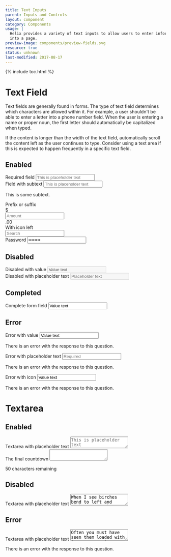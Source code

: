 ```yaml
---
title: Text Inputs
parent: Inputs and Controls
layout: component
category: Components
usage: |
  Helix provides a variety of text inputs to allow users to enter information
  into a page.
preview-image: components/preview-fields.svg
resource: true
status: unknown
last-modified: 2017-08-17
---
```


{% include toc.html %}

# Text Field

Text fields are generally found in forms. The type of text field determines
which characters are allowed within it. For example, a user shouldn't be able
to enter a letter into a phone number field. When the user is entering a name
or proper noun, the first letter should automatically be capitalized when
typed.

If the content is longer than the width of the text field, automatically scroll
the content left as the user continues to type. Consider using a text area if
this is expected to happen frequently in a specific text field.

## Enabled

<div class="ui form">
  <div class="field required">
    <label>Required field</label>
    <input type="text" placeholder="This is placeholder text">
  </div>
  <div class="field">
    <label>Field with subtext</label>
    <input type="text" placeholder="This is placeholder text">
    <div class="ui message subtext">
    <p>This is some subtext.</p>
    </div>
  </div>
  <div class="field">
    <label>Prefix or suffix</label>
    <div class="ui right labeled input">
      <div class="ui label">$</div>
      <input type="text" placeholder="Amount">
      <div class="ui basic label">.00</div>
    </div>
  </div>
  <div class="field">
    <label>With icon left</label>
    <div class="ui left icon input">
      <input type="text" placeholder="Search">
      <i class="search icon"></i>
    </div>
  </div>
  <div class="field required">
    <label>Password</label>
    <input type="password" value="password">
  </div>
</div>

<!-- Submitting Type Ahead as a separate story
        <div class="formGroup">
          <div class="formLabel">Type Ahead</div>
          <div class="formComponant">
            <div class="ui-widget">
              <input id="tags" type="text">
            </div>
          </div>
        </div>

        <div class="formGroup">
          <div class="formLabel">Type Ahead Multiple Values</div>
          <div class="formComponant">
            <div class="ui-widget">
              <input id="tags-multi" type="text">
            </div>
          </div>
        </div>
-->

## Disabled

<div class="ui form">
  <div class="disabled field">
    <label>Disabled with value</label>
    <input type="text" value="Value text" disabled>
  </div>
  <div class="disabled field">
    <label>Disabled with placeholder text</label>
    <input type="text" placeholder="Placeholder text" disabled="disabled">
  </div>
</div>

## Completed
<div class="ui form success">
  <div class="field">
    <label>Complete form field</label>
    <input type="text" value="Value text">
    <div class="ui success message icon">
      <i class="check circle icon"></i>
    </div>
  </div>
</div>

## Error

<div class="ui form error">
  <div class="field error">
    <label>Error with value</label>
    <input type="text" value="Value text">
    <div class="ui error message">
      <p>There is an error with the response to this question.</p>
    </div>
  </div>
  <div class="field required error">
    <label>Error with placeholder text</label>
    <input type="text" placeholder="Required">
    <div class="ui error message">
      <p>There is an error with the response to this question.</p>
    </div>
    <div class="ui error message icon">
      <i class="warning circle icon"></i>
    </div>
  </div>
  <div class="field error">
    <label>Error with icon</label>
    <input type="text" value="Value text">
    <div class="ui error message">
      <p>There is an error with the response to this question.</p>
    </div>
  </div>
</div>

# Textarea

## Enabled

<div class="ui form">
  <div class="field">
    <label>Textarea with placeholder text</label>
    <textarea placeholder="This is placeholder text"></textarea>
  </div>
  <div class="field">
    <label>The final countdown</label>
    <textarea maxlength="50" id="textarea"></textarea>
    <div class="ui message subtext right">
      <p id="textarea_feedback">50 characters remaining</p>
    </div>
  </div>
</div>

## Disabled

<div class="ui form">
  <div class="disabled field">
    <label>Textarea with placeholder text</label>
    <textarea placeholder="This is placeholder text">When I see birches bend to left and right across the lines of straighter darker trees, I like to think some boy's been swinging them. But swinging doesn't bend them down to stay as ice-storms do.</textarea>
  </div>
</div>

## Error

<div class="ui form error">
  <div class="field error">
    <label>Textarea with placeholder text</label>
    <textarea placeholder="This is placeholder text">Often you must have seen them loaded with ice a sunny winter morning after a rain. They click upon themselves as the breeze rises, and turn many-colored as the stir cracks and crazes their enamel.</textarea>
    <div class="ui error message">
      <p>There is an error with the response to this question.</p>
    </div>
  </div>
</div>

<!-- Eliminating until we have a more detailed form layout


# Fieldset
  <div class="ui segments">
    <div class="ui segment">
      <div class="ui form">
        <div class="field">
          <label>Field One</label>
          <input type="text">
        </div>
        <div class="field">
          <label>Field Two</label>
          <input type="text">
        </div>
        <div class="field">
          <label>Field Three</label>
          <input type="text">
        </div>
      </div>
    </div>
  </div>
 -->
